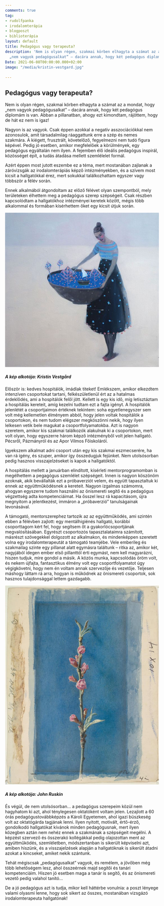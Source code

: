 ```yaml
---
comments: true
tag:
- rudolfpanka
- irodalomterápia
- blogposzt
- biblioterápia
layout: default
title: Pedagógus vagy terapeuta?
description: 'Nem is olyan régen, szakmai körben elhagyta a számat az a mondat, hogy
  „nem vagyok pedagógusalkat” – dacára annak, hogy két pedagógus diplomám is van. '
Date: 2021-06-08T00:00:00.000+02:00
image: "/media/kristin-vestgard.jpg"

---
```

## Pedagógus vagy terapeuta?

Nem is olyan régen, szakmai körben elhagyta a számat az a mondat, hogy „nem vagyok pedagógusalkat” – dacára annak, hogy két pedagógus diplomám is van. Abban a pillanatban, ahogy ezt kimondtam, rájöttem, hogy de hát ez nem is igaz!

Nagyon is az vagyok. Csak éppen azokkal a negatív asszociációkkal nem azonosulok, amit társadalmilag ráaggattunk erre a szép és nemes szakmára. A kiégett, frusztrált, követelőző, fegyelmezni nem tudó figura képével. Pedig jó esetben, amikor megfelelőek a körülmények, egy pedagógus egyáltalán nem ilyen. A fejemben élő ideális pedagógus inspirál, közösséget épít, a tudás átadása mellett szemlélelet formál.

Azért éppen most jutott eszembe ez a téma, mert mostanában zajlanak a záróvizsgák az irodalomterápiás képző intézményekben, és a szívem most kicsit a hallgatókkal érez, mert sokukkal találkozhattam egyszer vagy többször a félév során.

Ennek alkalmából átgondoltam az előző félévet olyan szempontból, mely területeken élhettem meg a pedagógus szerep szépségeit. Csak részben kapcsolódtam a hallgatókhoz intézményei keretek között, mégis több alkalommal és formában kísérhettem őket egy kicsit útjuk során.

![](/media/kristin-vestgard.jpg)

##### A kép alkotója: Kristin Vestgård

Először is: kedves hospitálók, imádlak titeket! Emlékszem, amikor elkezdtem intenzíven csoportokat tartani, felkészületlenül ért az a hatalmas érdeklődés, ami a hospitálók felől jött. Kellett is egy kis idő, míg letisztáztam a hospitálás kereteit, amíg kezelni tudtam ezt a fajta igényt. A hospitálók jelenlétét a csoportjaimon értéknek tekintem: soha egyetlenegyszer sem volt még kellemetlen élményem abból, hogy jelen voltak hospitálók a csoportokon, és nem tudom elégszer megköszönni nekik, hogy ilyen lelkesen vetik bele magukat a csoportfolyamatokba. Azt is nagyon szeretem, amikor kis szakmai találkozók alakulnak ki a csoportokon, mert volt olyan, hogy egyszerre három képző intézményből volt jelen hallgató. Pécsről, Pázmányról és az Apor Vilmos Főiskoláról.

Igyekszem alkalmat adni csoport után egy kis szakmai eszmecserére, ha van rá igény, és szuper, amikor így összedugjuk fejünket. Nem utolsósorban pedig hasznos visszajelzéseket is kapok a hallgatóktól.

A hospitálás mellett a januárban elindított, kísérleti mentorprogramomban is megélhettem a pegagógus szemlélet szépségeit. Innen is nagyon köszönöm azoknak, akik bevállalták ezt a próbaverziót velem, és együtt tapasztaltuk ki ennek az együttműködésnek a kereteit. Nagyon izgalmas számomra, ahogyan egyszerre tudom használni az önismereti segítő és a pedagógus végzettség adta kompetenciáimat. Ha ősszel lesz rá kapacitásom, újra megnyitom a jelentkezést, immáron a „próbaverzió” tanulságainak levonásával.

A támogató, mentorszerephez tartozik az az együttműködés, ami szintén ebben a félévben zajlott: egy mentálhigiénés hallgató, korábbi csoporttagom kért fel, hogy segítsem őt a gyakorlócsoportjának megvalósításában. Egyrészt csoportozós tapasztalataimra számított, másrészt szövegekkel dolgozott az alkalmakon, és mindenképpen szeretett volna egy irodalomterapeutát a támogató teamjébe. Vele emberileg és szakmailag szinte egy pillanat alatt egymásra találtunk – ritka az, amikor két, nagyjából idegen ember első pillanttól érti egymást, nem kell magyarázni, hiszen tudjuk, mire gondol a másik. A közös munka, kapcsolódás öröm volt, és nekem újfajta, fantasztikus élmény volt egy csoportfolyamatot úgy végigkövetni, hogy nem én voltam annak szervezője és vezetője. Teljesen máshogy láttam rá arra, hogyan is működnek az önismereti csoportok, sok hasznos tulajdonsággal lettem gazdagabb.

![](/media/john-ruskin.jpg)

##### A kép alkotója: John Ruskin

És végül, de nem utolsósorban... a pedagógus szerepeim közül nem hagyhatom ki azt, ahol ténylegesen oktatóként voltam jelen. Lezajlott a 60 órás pedagógustovábbképzés a Károli Egyetemen, ahol igazi büszkeség volt az oktatógárda tagjának lenni. Ilyen nyitott, motivált, értő-érző, gondolkodó hallgatókat kívánok minden pedagógusnak, mert ilyen közegben aztán nem nehéz ennek a szakmának a szépségeit megélni. A képzést szervező és összerakó kollégákkal pedig olajozottan ment az együttműködés, szemléletben, módszertanban is sikerült képviselni azt, amiben hiszünk, és a visszajelzések alapján a hallgatóknak is sikerült átadni azokat a kincseket, amiket nekik szántunk.

Tehát mégiscsak „pedagógusalkat” vagyok, és remélem, a jövőben még több lehetőségem lesz, ahol összeérnek majd segítői és tanári kompetenciáim. Hiszen jó esetben maga a tanár is segítő, és az önismereti vezető pedig valahol tanító...

De a jó pedagógus azt is tudja, mikor kell háttérbe vonulnia: a poszt lényege valami olyasmi lenne, hogy sok sikert az összes, mostanában vizsgázó irodalomterapeuta hallgatónak!

<div id="emojics-root"></div>
<script>
window.emojicsOpts = {
widget: 'afffebb5f471b27a6121c19c3e35c6',
	position: 'inline'
};
(function(d, e, id) {
function s() {var js, a = d.getElementsByTagName("script")[0];js = d.createElement("script");js.id = id;js.src = "//connect.emojics.com/dist/sdk.js";a.parentNode.insertBefore(js, a);}
window.emojics=e;e.readyQueue=[];e.ready=function(b){e.readyQueue.push(b)}
window.attachEvent?window.attachEvent("onload",s):window.addEventListener("load",s)
})(document, window.emojics||{}, "emojics-js");
</script>